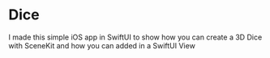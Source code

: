 # Dice
I made this simple iOS app in SwiftUI to show how you can create a 3D Dice with SceneKit and how you can added in a SwiftUI View

